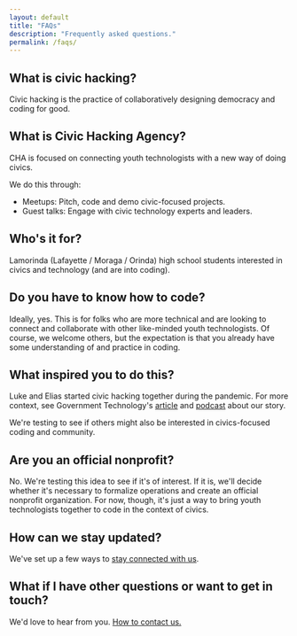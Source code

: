 ```yaml
---
layout: default
title: "FAQs"
description: "Frequently asked questions."
permalink: /faqs/
---
```


## What is civic hacking?

Civic hacking is the practice of collaboratively designing democracy and coding for good.

## What is Civic Hacking Agency?

CHA is focused on connecting youth technologists with a new way of doing civics.

We do this through:

* Meetups: Pitch, code and demo civic-focused projects.
* Guest talks: Engage with civic technology experts and leaders. 

## Who's it for?

Lamorinda (Lafayette / Moraga / Orinda) high school students interested in civics and technology (and are into coding). 

## Do you have to know how to code?

Ideally, yes. This is for folks who are more technical and are looking to connect and collaborate with other like-minded youth technologists. Of course, we welcome others, but the expectation is that you already have some understanding of and practice in coding.

## What inspired you to do this?

Luke and Elias started civic hacking together during the pandemic. For more context, see Government Technology's [article](https://www.govtech.com/civic/a-young-civic-hacker-could-be-the-next-generation-of-gov-tech) and [podcast](https://podcasts.apple.com/us/podcast/the-future-of-civic-hacking-in-context/id1547149248?i=1000618433484) about our story.

We're testing to see if others might also be interested in civics-focused coding and community.

## Are you an official nonprofit?

No. We're testing this idea to see if it's of interest. If it is, we'll decide whether it's necessary to formalize operations and create an official nonprofit organization. For now, though, it's just a way to bring youth technologists together to code in the context of civics.

## How can we stay updated?

We've set up a few ways to [stay connected with us](https://docs.civichackingagency.org/connect).

## What if I have other questions or want to get in touch?

We'd love to hear from you. [How to contact us.](https://docs.civichackingagency.org/contact)
